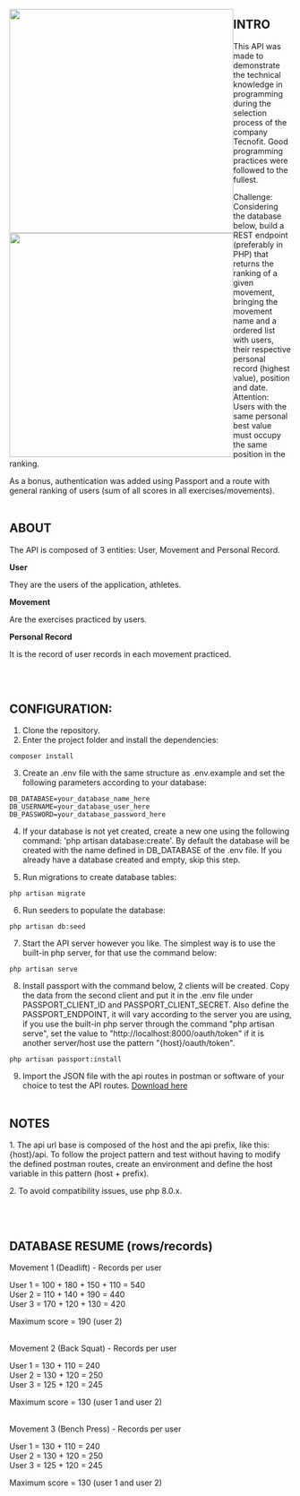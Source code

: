 <p align="center">
    <a href="https://laravel.com" target="_blank">
        <img src="https://raw.githubusercontent.com/laravel/art/master/logo-lockup/5%20SVG/2%20CMYK/1%20Full%20Color/laravel-logolockup-cmyk-red.svg" width="400" style="float:left">
        <img src="https://play-lh.googleusercontent.com/PDZ0MjtpWKT-gjKL_aVt3LJ873HGR-f535lgRg7JHm2JU1vsfZuy0YdJuTnRkXAvqdO6" width="400" style="float:left">
    </a>
</p>


## INTRO

This API was made to demonstrate the technical knowledge in programming during the selection process of the company Tecnofit. Good programming practices were followed to the fullest.

Challenge: Considering the database below, build a REST endpoint (preferably in PHP)
that returns the ranking of a given movement, bringing the movement name and a
ordered list with users, their respective personal record (highest value), position and date. Attention: Users with the same personal best value must occupy the same position
in the ranking.

As a bonus, authentication was added using Passport and a route with general ranking of users (sum of all scores in all exercises/movements).
<br><br>

## ABOUT

The API is composed of 3 entities: User, Movement and Personal Record.

**User**
<p>They are the users of the application, athletes.</p>

**Movement**
<p>Are the exercises practiced by users.</p>

**Personal Record**
<p>It is the record of user records in each movement practiced.</p>
<br><br>

## CONFIGURATION:

1. Clone the repository.
2. Enter the project folder and install the dependencies:
```
composer install
```

3. Create an .env file with the same structure as .env.example and set the following parameters according to your database:
```
DB_DATABASE=your_database_name_here
DB_USERNAME=your_database_user_here
DB_PASSWORD=your_database_password_here
```

4. If your database is not yet created, create a new one using the following command: 'php artisan database:create'. By default the database will be created with the name defined in DB_DATABASE of the .env file. If you already have a database created and empty, skip this step.

5. Run migrations to create database tables:
```
php artisan migrate
```

6. Run seeders to populate the database:
```
php artisan db:seed
```

7. Start the API server however you like. The simplest way is to use the built-in php server, for that use the command below:
```
php artisan serve
```

8. Install passport with the command below, 2 clients will be created. Copy the data from the second client and put it in the .env file under PASSPORT_CLIENT_ID and PASSPORT_CLIENT_SECRET. Also define the PASSPORT_ENDPOINT, it will vary according to the server you are using, if you use the built-in php server through the command "php artisan serve", set the value to "http://localhost:8000/oauth/token" if it is another server/host use the pattern "{host}/oauth/token".
```
php artisan passport:install
```
9. Import the JSON file with the api routes in postman or software of your choice to test the API routes.
[Download here](https://github.com/LeoMachado94/test-tecnofit-api/blob/main/Tecnofit%20API%20-%20Test.postman_collection.json)
<br><br>

## NOTES
<p>1. The api url base is composed of the host and the api prefix, like this: {host}/api. To follow the project pattern and test without having to modify the defined postman routes, create an environment and define the host variable in this pattern (host + prefix).</p>
<p>2. To avoid compatibility issues, use php 8.0.x.</p>
<br><br>

## DATABASE RESUME (rows/records)
<p>
Movement 1 (Deadlift) - Records per user<br>

User 1 = 100 + 180 + 150 + 110 = 540<br>
User 2 = 110 + 140 + 190 =  440<br>
User 3 = 170 + 120 + 130 = 420<br>

Maximum score = 190 (user 2)<br><br>

Movement 2 (Back Squat) - Records per user<br>

User 1 = 130 + 110 = 240<br>
User 2 = 130 + 120 = 250<br>
User 3 = 125 + 120 = 245<br>

Maximum score = 130 (user 1 and user 2)<br><br>

Movement 3 (Bench Press) - Records per user<br>

User 1 = 130 + 110 = 240<br>
User 2 = 130 + 120 = 250<br>
User 3 = 125 + 120 = 245<br>

Maximum score = 130 (user 1 and user 2)<br>
</p>
